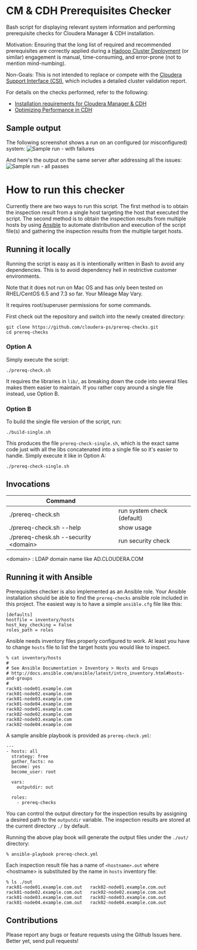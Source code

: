 # CM & CDH Prerequisites Checker

Bash script for displaying relevant system information and performing
prerequisite checks for Cloudera Manager & CDH installation.

Motivation: Ensuring that the long list of required and recommended
prerequisites are correctly applied during a [Hadoop Cluster
Deployment](http://www.cloudera.com/content/www/en-us/services-support/professional-services/cluster-certification.html)
(or similar) engagement is manual, time-consuming, and error-prone (not to
mention mind-numbing).

Non-Goals: This is not intended to replace or compete with the
[Cloudera Support Interface (CSI)](http://blog.cloudera.com/blog/2014/02/secrets-of-cloudera-support-inside-our-own-enterprise-data-hub/),
which includes a detailed cluster validation report.

For details on the checks performed, refer to the following:
- [Installation requirements for Cloudera Manager & CDH](http://www.cloudera.com/content/www/en-us/documentation/enterprise/latest/topics/installation_reqts.html)
- [Optimizing Performance in CDH](http://www.cloudera.com/content/www/en-us/documentation/enterprise/latest/topics/cdh_admin_performance.html)

## Sample output

The following screenshot shows a run on an configured (or misconfigured)
system:
![Sample run - with failures](images/sample-run-fail.png)

And here's the output on the same server after addressing all the issues:
![Sample run - all passes](images/sample-run-pass.png)

# How to run this checker

Currently there are two ways to run this script.
The first method is to obtain the inspection result from a single host targeting
the host that executed the script.
The second method is to obtain the inspection results from multiple hosts
by using [Ansible](https://www.ansible.com/) to automate distribution and
execution of the script file(s) and gathering the inspection results from
the multiple target hosts.

## Running it locally

Running the script is easy as it is intentionally written in Bash to avoid any
dependencies. This is to avoid dependency hell in restrictive customer
environments.

Note that it does not run on Mac OS and has only been tested on RHEL/CentOS 6.5
and 7.3 so far. Your Mileage May Vary.

It requires root/superuser permissions for some commands.

First check out the repository and switch into the newly created directory:

    git clone https://github.com/cloudera-ps/prereq-checks.git
    cd prereq-checks

### Option A

Simply execute the script:

    ./prereq-check.sh

It requires the libraries in `lib/`, as breaking down the code into several
files makes them easier to maintain. If you rather copy around a single file
instead, use Option B.

### Option B

To build the single file version of the script, run:

    ./build-single.sh

This produces the file `prereq-check-single.sh`, which is the exact same code
just with all the libs concatenated into a single file so it's easier to handle.
Simply execute it like in Option A:

    ./prereq-check-single.sh

## Invocations

| Command | |
| --- | --- |
| ./prereq-check.sh | run system check (default) |
| ./prereq-check.sh --help | show usage |
| ./prereq-chesk.sh --security &lt;domain&gt; | run security check |
&lt;domain&gt; : LDAP domain name like AD.CLOUDERA.COM

## Running it with Ansible

Prerequisites checker is also implemented as an Ansible role.
Your Ansible installation should be able to find the `prereq-checks`
ansible role included in this project.
The easiest way is to have a simple `ansible.cfg` file like this:

    [defaults]
    hostfile = inventory/hosts
    host_key_checking = False
    roles_path = roles

Ansible needs inventory files properly configured to work.
At least you have to change `hosts` file to list the target hosts
you would like to inspect.

    % cat inventory/hosts
    #
    # See Ansible Documentation > Inventory > Hosts and Groups
    # http://docs.ansible.com/ansible/latest/intro_inventory.html#hosts-and-groups
    #
    rack01-node01.example.com
    rack01-node02.example.com
    rack01-node03.example.com
    rack01-node04.example.com
    rack02-node01.example.com
    rack02-node02.example.com
    rack02-node03.example.com
    rack02-node04.example.com

A sample ansible playbook is provided as `prereq-check.yml`:

    ---
    - hosts: all
      strategy: free
      gather_facts: no
      become: yes
      become_user: root

      vars:
        outputdir: out

      roles:
        - prereq-checks

You can control the output directory for the inspection results by
assigning a desired path to the `outputdir` variable.
The inspection results are stored at the current directory `./` by default.

Running the above play book will generate the output files under the
`./out/` directory:

    % ansible-playbook prereq-check.yml

Each inspection result file has a name of `<hostname>.out` where
&lt;hostname&gt; is substituted by the name in `hosts` inventory file:

    % ls ./out
    rack01-node01.example.com.out	rack02-node01.example.com.out
    rack01-node02.example.com.out	rack02-node02.example.com.out
    rack01-node03.example.com.out	rack02-node03.example.com.out
    rack01-node04.example.com.out	rack02-node04.example.com.out


## Contributions

Please report any bugs or feature requests using the Github Issues here. Better
yet, send pull requests!
